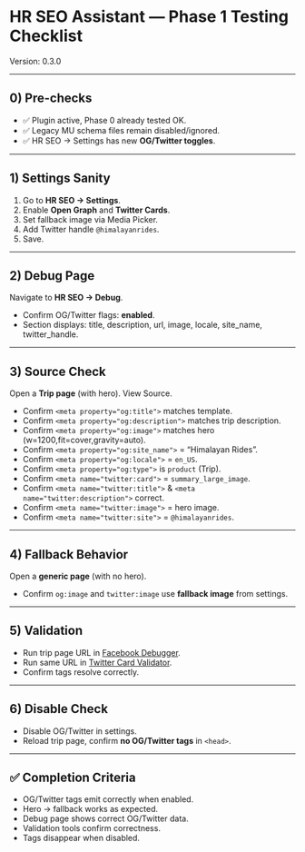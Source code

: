 # HR SEO Assistant — Phase 1 Testing Checklist
Version: 0.3.0

---

## 0) Pre-checks
- ✅ Plugin active, Phase 0 already tested OK.
- ✅ Legacy MU schema files remain disabled/ignored.
- ✅ HR SEO → Settings has new **OG/Twitter toggles**.

---

## 1) Settings Sanity
1. Go to **HR SEO → Settings**.
2. Enable **Open Graph** and **Twitter Cards**.
3. Set fallback image via Media Picker.
4. Add Twitter handle `@himalayanrides`.
5. Save.

---

## 2) Debug Page
Navigate to **HR SEO → Debug**.
- Confirm OG/Twitter flags: **enabled**.
- Section displays: title, description, url, image, locale, site_name, twitter_handle.

---

## 3) Source Check
Open a **Trip page** (with hero). View Source.
- Confirm `<meta property="og:title">` matches template.
- Confirm `<meta property="og:description">` matches trip description.
- Confirm `<meta property="og:image">` matches hero (w=1200,fit=cover,gravity=auto).
- Confirm `<meta property="og:site_name">` = “Himalayan Rides”.
- Confirm `<meta property="og:locale">` = `en_US`.
- Confirm `<meta property="og:type">` is `product` (Trip).
- Confirm `<meta name="twitter:card">` = `summary_large_image`.
- Confirm `<meta name="twitter:title">` & `<meta name="twitter:description">` correct.
- Confirm `<meta name="twitter:image">` = hero image.
- Confirm `<meta name="twitter:site">` = `@himalayanrides`.

---

## 4) Fallback Behavior
Open a **generic page** (with no hero).
- Confirm `og:image` and `twitter:image` use **fallback image** from settings.

---

## 5) Validation
- Run trip page URL in [Facebook Debugger](https://developers.facebook.com/tools/debug/).
- Run same URL in [Twitter Card Validator](https://cards-dev.twitter.com/validator).
- Confirm tags resolve correctly.

---

## 6) Disable Check
- Disable OG/Twitter in settings.
- Reload trip page, confirm **no OG/Twitter tags** in `<head>`.

---

## ✅ Completion Criteria
- OG/Twitter tags emit correctly when enabled.
- Hero → fallback works as expected.
- Debug page shows correct OG/Twitter data.
- Validation tools confirm correctness.
- Tags disappear when disabled.

